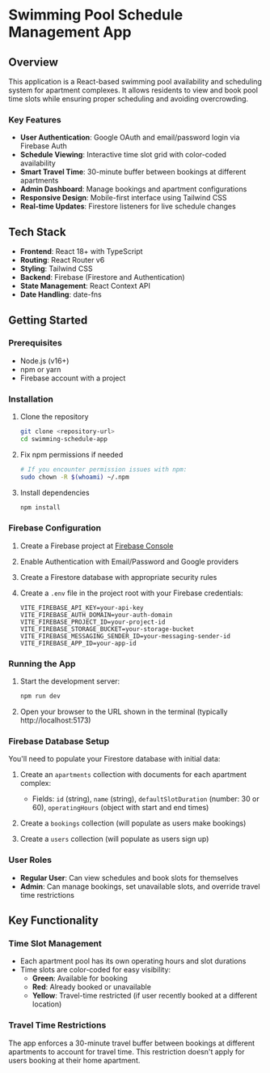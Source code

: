 # Swimming Pool Schedule Management App

## Overview

This application is a React-based swimming pool availability and scheduling system for apartment complexes. It allows residents to view and book pool time slots while ensuring proper scheduling and avoiding overcrowding.

### Key Features

- **User Authentication**: Google OAuth and email/password login via Firebase Auth
- **Schedule Viewing**: Interactive time slot grid with color-coded availability
- **Smart Travel Time**: 30-minute buffer between bookings at different apartments
- **Admin Dashboard**: Manage bookings and apartment configurations
- **Responsive Design**: Mobile-first interface using Tailwind CSS
- **Real-time Updates**: Firestore listeners for live schedule changes

## Tech Stack

- **Frontend**: React 18+ with TypeScript
- **Routing**: React Router v6
- **Styling**: Tailwind CSS
- **Backend**: Firebase (Firestore and Authentication)
- **State Management**: React Context API
- **Date Handling**: date-fns

## Getting Started

### Prerequisites

- Node.js (v16+)
- npm or yarn
- Firebase account with a project

### Installation

1. Clone the repository
   ```bash
   git clone <repository-url>
   cd swimming-schedule-app
   ```

2. Fix npm permissions if needed
   ```bash
   # If you encounter permission issues with npm:
   sudo chown -R $(whoami) ~/.npm
   ```

3. Install dependencies
   ```bash
   npm install
   ```

### Firebase Configuration

1. Create a Firebase project at [Firebase Console](https://console.firebase.google.com/)

2. Enable Authentication with Email/Password and Google providers

3. Create a Firestore database with appropriate security rules

4. Create a `.env` file in the project root with your Firebase credentials:
   ```
   VITE_FIREBASE_API_KEY=your-api-key
   VITE_FIREBASE_AUTH_DOMAIN=your-auth-domain
   VITE_FIREBASE_PROJECT_ID=your-project-id
   VITE_FIREBASE_STORAGE_BUCKET=your-storage-bucket
   VITE_FIREBASE_MESSAGING_SENDER_ID=your-messaging-sender-id
   VITE_FIREBASE_APP_ID=your-app-id
   ```

### Running the App

1. Start the development server:
   ```bash
   npm run dev
   ```

2. Open your browser to the URL shown in the terminal (typically http://localhost:5173)

### Firebase Database Setup

You'll need to populate your Firestore database with initial data:

1. Create an `apartments` collection with documents for each apartment complex:
   - Fields: `id` (string), `name` (string), `defaultSlotDuration` (number: 30 or 60), `operatingHours` (object with start and end times)

2. Create a `bookings` collection (will populate as users make bookings)

3. Create a `users` collection (will populate as users sign up)

### User Roles

- **Regular User**: Can view schedules and book slots for themselves
- **Admin**: Can manage bookings, set unavailable slots, and override travel time restrictions

## Key Functionality

### Time Slot Management

- Each apartment pool has its own operating hours and slot durations
- Time slots are color-coded for easy visibility:
  - **Green**: Available for booking
  - **Red**: Already booked or unavailable
  - **Yellow**: Travel-time restricted (if user recently booked at a different location)

### Travel Time Restrictions

The app enforces a 30-minute travel buffer between bookings at different apartments to account for travel time. This restriction doesn't apply for users booking at their home apartment.

